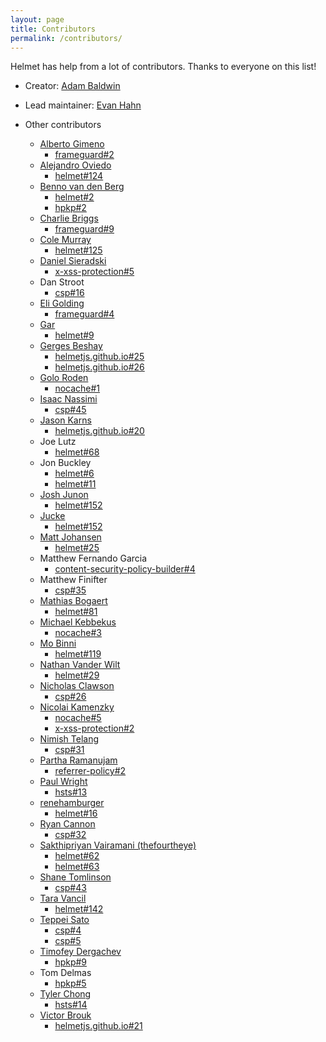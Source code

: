 ```yaml
---
layout: page
title: Contributors
permalink: /contributors/
---
```

Helmet has help from a lot of contributors. Thanks to everyone on this list!

- Creator: [Adam Baldwin](https://andyet.net/team/baldwin/)

- Lead maintainer: [Evan Hahn](https://evanhahn.com)

- Other contributors
  - [Alberto Gimeno](http://gimenete.net/)
    - [frameguard#2](https://github.com/helmetjs/frameguard/pull/2)
  - [Alejandro Oviedo](https://elendur.com/)
    - [helmet#124](https://github.com/helmetjs/helmet/pull/124)
  - [Benno van den Berg](https://github.com/hatchan)
    - [helmet#2](https://github.com/helmetjs/helmet/pull/2)
    - [hpkp#2](https://github.com/helmetjs/hpkp/pull/2)
  - [Charlie Briggs](https://github.com/Limess)
    - [frameguard#9](https://github.com/helmetjs/frameguard/pull/9)
  - [Cole Murray](https://murraycole.com/)
    - [helmet#125](https://github.com/helmetjs/helmet/pull/125)
  - [Daniel Sieradski](https://github.com/selfagency)
    - [x-xss-protection#5](https://github.com/helmetjs/x-xss-protection/pull/5)
  - Dan Stroot
    - [csp#16](https://github.com/helmetjs/csp/pull/16)
  - [Eli Golding](https://github.com/eligolding)
    - [frameguard#4](https://github.com/helmetjs/frameguard/pull/4)
  - [Gar](https://danger.computer/)
    - [helmet#9](https://github.com/helmetjs/helmet/pull/9)
  - [Gerges Beshay](https://gerges.beshay.org)
    - [helmetjs.github.io#25](https://github.com/helmetjs/helmetjs.github.io/pull/25)
    - [helmetjs.github.io#26](https://github.com/helmetjs/helmetjs.github.io/pull/26)
  - [Golo Roden](mailto:golo.roden@thenativeweb.io)
    - [nocache#1](https://github.com/helmetjs/nocache/pull/1)
  - [Isaac Nassimi](https://www.blocktalk.com/)
    - [csp#45](https://github.com/helmetjs/csp/pull/45)
  - [Jason Karns](https://jasonkarns.com)
    - [helmetjs.github.io#20](https://github.com/helmetjs/helmetjs.github.io/pull/20)
  - Joe Lutz
    - [helmet#68](https://github.com/helmetjs/helmet/pull/68)
  - Jon Buckley
    - [helmet#6](https://github.com/helmetjs/helmet/pull/6)
    - [helmet#11](https://github.com/helmetjs/helmet/pull/11)
  - [Josh Junon](https://github.com/qix-)
    - [helmet#152](https://github.com/helmetjs/helmet/pull/152)
  - [Jucke](https://github.com/jucke)
    - [helmet#152](https://github.com/helmetjs/helmetjs.github.io/pull/32)
  - [Matt Johansen](https://mattjay.github.io)
    - [helmet#25](https://github.com/helmetjs/helmet/pull/25)
  - Matthew Fernando Garcia
    - [content-security-policy-builder#4](https://github.com/helmetjs/content-security-policy-builder/pull/4)
  - Matthew Finifter
    - [csp#35](https://github.com/helmetjs/csp/pull/35)
  - [Mathias Bogaert](https://github.com/analytically)
    - [helmet#81](https://github.com/helmetjs/helmet/pull/81)
  - [Michael Kebbekus](https://github.com/makebbekus)
    - [nocache#3](https://github.com/helmetjs/nocache/pull/3)
  - [Mo Binni](https://twitter.com/mobinni)
    - [helmet#119](https://github.com/helmetjs/helmet/pull/119)
  - [Nathan Vander Wilt](http://exts.ch)
    - [helmet#29](https://github.com/helmetjs/helmet/pull/29)
  - [Nicholas Clawson](https://www.nickclaw.com/)
    - [csp#26](https://github.com/helmetjs/csp/pull/26)
  - [Nicolai Kamenzky](https://github.com/analog-nico)
    - [nocache#5](https://github.com/helmetjs/nocache/pull/5)
    - [x-xss-protection#2](https://github.com/helmetjs/x-xss-protection/pull/2)
  - [Nimish Telang](http://nimish.telang.net)
    - [csp#31](https://github.com/helmetjs/csp/pull/31)
  - [Partha Ramanujam](https://www.npmjs.com/~partharamanujam)
    - [referrer-policy#2](https://github.com/helmetjs/referrer-policy/pull/2)
  - [Paul Wright](https://github.com/pwright08)
    - [hsts#13](https://github.com/helmetjs/hsts/pull/13)
  - [renehamburger](https://github.com/renehamburger)
    - [helmet#16](https://github.com/helmetjs/helmet/pull/16)
  - [Ryan Cannon](https://ryancannon.com/)
    - [csp#32](https://github.com/helmetjs/csp/issues/32)
  - [Sakthipriyan Vairamani (thefourtheye)](http://thefourtheye.in/)
    - [helmet#62](https://github.com/helmetjs/helmet/pull/62)
    - [helmet#63](https://github.com/helmetjs/helmet/pull/63)
  - [Shane Tomlinson](https://shanetomlinson.com)
    - [csp#43](https://github.com/helmetjs/csp/pull/43)
  - [Tara Vancil](https://taravancil.com)
    - [helmet#142](https://github.com/helmetjs/helmet/pull/142)
  - [Teppei Sato](https://github.com/teppeis)
    - [csp#4](https://github.com/helmetjs/csp/pull/4)
    - [csp#5](https://github.com/helmetjs/csp/pull/5)
  - [Timofey Dergachev](https://exeto.me/en/)
    - [hpkp#9](https://github.com/helmetjs/hpkp/pull/9)
  - Tom Delmas
    - [hpkp#5](https://github.com/helmetjs/hpkp/pull/5)
  - [Tyler Chong](https://github.com/Viltaria)
    - [hsts#14](https://github.com/helmetjs/hsts/pull/14)
  - [Victor Brouk](https://github.com/vintik)
    - [helmetjs.github.io#21](https://github.com/helmetjs/helmetjs.github.io/pull/21)
